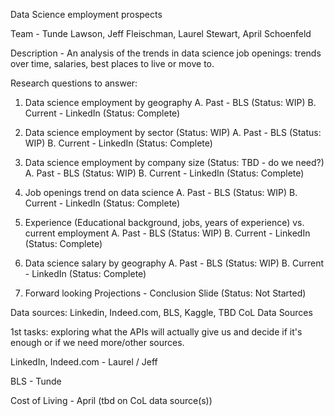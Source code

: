 Data Science employment prospects

Team - Tunde Lawson, Jeff Fleischman, Laurel Stewart, April Schoenfeld

Description - 
An analysis of the trends in data science job openings: trends over time, salaries, best places to live or move to.

Research questions to answer: 
1.	Data science employment by geography 
  A. Past - BLS (Status: WIP) 
  B. Current - LinkedIn (Status: Complete) 
  
2.	Data science employment by sector (Status: WIP) 
  A. Past - BLS (Status: WIP) 
  B. Current - LinkedIn (Status: Complete) 
  
3.	Data science employment by company size (Status: TBD - do we need?)
  A. Past - BLS (Status: WIP) 
  B. Current - LinkedIn (Status: Complete) 
4.	Job openings trend on data science 
  A. Past - BLS (Status: WIP) 
  B. Current - LinkedIn (Status: Complete) 
5.	Experience (Educational background, jobs, years of experience)  vs. current employment
  A. Past - BLS (Status: WIP) 
  B. Current - LinkedIn (Status: Complete) 
6.	Data science salary by geography 
  A. Past - BLS (Status: WIP) 
  B. Current - LinkedIn (Status: Complete) 
7. Forward looking Projections - Conclusion Slide (Status: Not Started) 

Data sources: Linkedin, Indeed.com, BLS, Kaggle, TBD CoL Data Sources

1st tasks: exploring what the APIs will actually give us and decide if it's enough or if we need more/other sources.

LinkedIn, Indeed.com - Laurel / Jeff

BLS - Tunde

Cost of Living - April (tbd on CoL data source(s))


